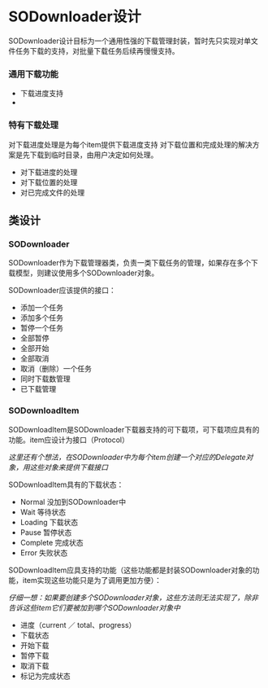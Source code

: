 # SODownloader设计

SODownloader设计目标为一个通用性强的下载管理封装，暂时先只实现对单文件任务下载的支持，对批量下载任务后续再慢慢支持。

### 通用下载功能

* 下载进度支持
* 

### 特有下载处理

对下载进度处理是为每个item提供下载进度支持
对下载位置和完成处理的解决方案是先下载到临时目录，由用户决定如何处理。

* 对下载进度的处理
* 对下载位置的处理
* 对已完成文件的处理

## 类设计

### SODownloader 

SODownloader作为下载管理器类，负责一类下载任务的管理，如果存在多个下载模型，则建议使用多个SODownloader对象。

SODownloader应该提供的接口：

- 添加一个任务
- 添加多个任务
- 暂停一个任务
- 全部暂停
- 全部开始
- 全部取消
- 取消（删除）一个任务
- 同时下载数管理
- 已下载管理

### SODownloadItem

SODownloadItem是SODownloader下载器支持的可下载项，可下载项应具有的功能。item应设计为接口（Protocol）

*这里还有个想法，在SODownloader中为每个item创建一个对应的Delegate对象，用这些对象来提供下载接口*

SODownloadItem具有的下载状态：

* Normal 没加到SODownloader中
* Wait 等待状态
* Loading 下载状态
* Pause 暂停状态
* Complete 完成状态
* Error 失败状态

SODownloadItem应具支持的功能（这些功能都是封装SODownloader对象的功能，item实现这些功能只是为了调用更加方便）：

*仔细一想：如果要创建多个SODownloader对象，这些方法则无法实现了，除非告诉这些item它们要被加到哪个SODownloader对象中*

* 进度（current ／ total、progress）
* 下载状态
* 开始下载
* 暂停下载
* 取消下载
* 标记为完成状态

